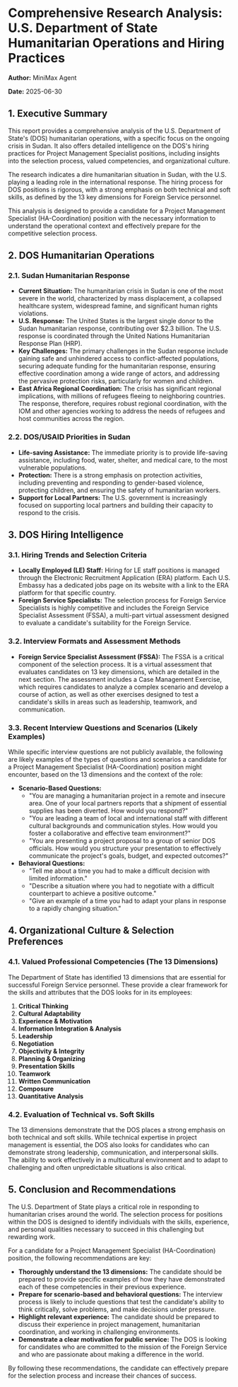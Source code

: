 # Comprehensive Research Analysis: U.S. Department of State Humanitarian Operations and Hiring Practices

**Author:** MiniMax Agent

**Date:** 2025-06-30

## 1. Executive Summary

This report provides a comprehensive analysis of the U.S. Department of State's (DOS) humanitarian operations, with a specific focus on the ongoing crisis in Sudan. It also offers detailed intelligence on the DOS's hiring practices for Project Management Specialist positions, including insights into the selection process, valued competencies, and organizational culture.

The research indicates a dire humanitarian situation in Sudan, with the U.S. playing a leading role in the international response. The hiring process for DOS positions is rigorous, with a strong emphasis on both technical and soft skills, as defined by the 13 key dimensions for Foreign Service personnel.

This analysis is designed to provide a candidate for a Project Management Specialist (HA-Coordination) position with the necessary information to understand the operational context and effectively prepare for the competitive selection process.

## 2. DOS Humanitarian Operations

### 2.1. Sudan Humanitarian Response

- **Current Situation:** The humanitarian crisis in Sudan is one of the most severe in the world, characterized by mass displacement, a collapsed healthcare system, widespread famine, and significant human rights violations.
- **U.S. Response:** The United States is the largest single donor to the Sudan humanitarian response, contributing over $2.3 billion. The U.S. response is coordinated through the United Nations Humanitarian Response Plan (HRP).
- **Key Challenges:** The primary challenges in the Sudan response include gaining safe and unhindered access to conflict-affected populations, securing adequate funding for the humanitarian response, ensuring effective coordination among a wide range of actors, and addressing the pervasive protection risks, particularly for women and children.
- **East Africa Regional Coordination:** The crisis has significant regional implications, with millions of refugees fleeing to neighboring countries. The response, therefore, requires robust regional coordination, with the IOM and other agencies working to address the needs of refugees and host communities across the region.

### 2.2. DOS/USAID Priorities in Sudan

- **Life-saving Assistance:** The immediate priority is to provide life-saving assistance, including food, water, shelter, and medical care, to the most vulnerable populations.
- **Protection:** There is a strong emphasis on protection activities, including preventing and responding to gender-based violence, protecting children, and ensuring the safety of humanitarian workers.
- **Support for Local Partners:** The U.S. government is increasingly focused on supporting local partners and building their capacity to respond to the crisis.

## 3. DOS Hiring Intelligence

### 3.1. Hiring Trends and Selection Criteria

- **Locally Employed (LE) Staff:** Hiring for LE staff positions is managed through the Electronic Recruitment Application (ERA) platform. Each U.S. Embassy has a dedicated jobs page on its website with a link to the ERA platform for that specific country.
- **Foreign Service Specialists:** The selection process for Foreign Service Specialists is highly competitive and includes the Foreign Service Specialist Assessment (FSSA), a multi-part virtual assessment designed to evaluate a candidate's suitability for the Foreign Service.

### 3.2. Interview Formats and Assessment Methods

- **Foreign Service Specialist Assessment (FSSA):** The FSSA is a critical component of the selection process. It is a virtual assessment that evaluates candidates on 13 key dimensions, which are detailed in the next section. The assessment includes a Case Management Exercise, which requires candidates to analyze a complex scenario and develop a course of action, as well as other exercises designed to test a candidate's skills in areas such as leadership, teamwork, and communication.

### 3.3. Recent Interview Questions and Scenarios (Likely Examples)

While specific interview questions are not publicly available, the following are likely examples of the types of questions and scenarios a candidate for a Project Management Specialist (HA-Coordination) position might encounter, based on the 13 dimensions and the context of the role:

- **Scenario-Based Questions:**
  - "You are managing a humanitarian project in a remote and insecure area. One of your local partners reports that a shipment of essential supplies has been diverted. How would you respond?"
  - "You are leading a team of local and international staff with different cultural backgrounds and communication styles. How would you foster a collaborative and effective team environment?"
  - "You are presenting a project proposal to a group of senior DOS officials. How would you structure your presentation to effectively communicate the project's goals, budget, and expected outcomes?"
- **Behavioral Questions:**
  - "Tell me about a time you had to make a difficult decision with limited information."
  - "Describe a situation where you had to negotiate with a difficult counterpart to achieve a positive outcome."
  - "Give an example of a time you had to adapt your plans in response to a rapidly changing situation."

## 4. Organizational Culture & Selection Preferences

### 4.1. Valued Professional Competencies (The 13 Dimensions)

The Department of State has identified 13 dimensions that are essential for successful Foreign Service personnel. These provide a clear framework for the skills and attributes that the DOS looks for in its employees:

1.  **Critical Thinking**
2.  **Cultural Adaptability**
3.  **Experience & Motivation**
4.  **Information Integration & Analysis**
5.  **Leadership**
6.  **Negotiation**
7.  **Objectivity & Integrity**
8.  **Planning & Organizing**
9.  **Presentation Skills**
10. **Teamwork**
11. **Written Communication**
12. **Composure**
13. **Quantitative Analysis**

### 4.2. Evaluation of Technical vs. Soft Skills

The 13 dimensions demonstrate that the DOS places a strong emphasis on both technical and soft skills. While technical expertise in project management is essential, the DOS also looks for candidates who can demonstrate strong leadership, communication, and interpersonal skills. The ability to work effectively in a multicultural environment and to adapt to challenging and often unpredictable situations is also critical.

## 5. Conclusion and Recommendations

The U.S. Department of State plays a critical role in responding to humanitarian crises around the world. The selection process for positions within the DOS is designed to identify individuals with the skills, experience, and personal qualities necessary to succeed in this challenging but rewarding work.

For a candidate for a Project Management Specialist (HA-Coordination) position, the following recommendations are key:

- **Thoroughly understand the 13 dimensions:** The candidate should be prepared to provide specific examples of how they have demonstrated each of these competencies in their previous experience.
- **Prepare for scenario-based and behavioral questions:** The interview process is likely to include questions that test the candidate's ability to think critically, solve problems, and make decisions under pressure.
- **Highlight relevant experience:** The candidate should be prepared to discuss their experience in project management, humanitarian coordination, and working in challenging environments.
- **Demonstrate a clear motivation for public service:** The DOS is looking for candidates who are committed to the mission of the Foreign Service and who are passionate about making a difference in the world.

By following these recommendations, the candidate can effectively prepare for the selection process and increase their chances of success.

